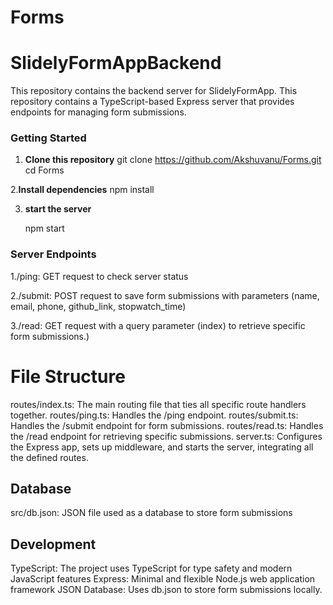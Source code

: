 # Forms
# SlidelyFormAppBackend

This repository contains the backend server for SlidelyFormApp.
This repository contains a TypeScript-based Express server that provides endpoints for managing form submissions.


### Getting Started

1. **Clone this repository**
   git clone https://github.com/Akshuvanu/Forms.git
   cd Forms
   

2.**Install dependencies**
  npm install


3. **start the server**
 
    npm start



### Server Endpoints
1./ping: GET request to check server status

2./submit: POST request to save form submissions with parameters (name, email, phone, github_link, stopwatch_time)

3./read: GET request with a query parameter (index) to retrieve specific form submissions.)

# File Structure
routes/index.ts: The main routing file that ties all specific route handlers together.
routes/ping.ts: Handles the /ping endpoint.
routes/submit.ts: Handles the /submit endpoint for form submissions.
routes/read.ts: Handles the /read endpoint for retrieving specific submissions.
server.ts: Configures the Express app, sets up middleware, and starts the server, integrating all the defined routes.

## Database
src/db.json: JSON file used as a database to store form submissions

## Development
TypeScript: The project uses TypeScript for type safety and modern JavaScript features
Express: Minimal and flexible Node.js web application framework
JSON Database: Uses db.json to store form submissions locally.
